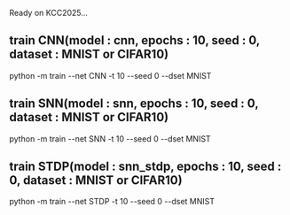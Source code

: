 Ready on KCC2025...

## train CNN(model : cnn, epochs : 10, seed : 0, dataset : MNIST or CIFAR10)
python -m train --net CNN -t 10 --seed 0 --dset MNIST

## train SNN(model : snn, epochs : 10, seed : 0, dataset : MNIST or CIFAR10)
python -m train --net SNN -t 10 --seed 0 --dset MNIST

## train STDP(model : snn_stdp, epochs : 10, seed : 0, dataset : MNIST or CIFAR10)
python -m train --net STDP -t 10 --seed 0 --dset MNIST
